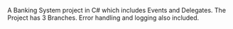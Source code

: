 A Banking System project in C# which includes Events and Delegates. 
The Project has 3 Branches.
Error handling and logging also included.
